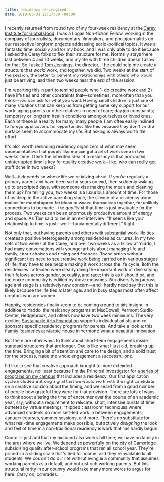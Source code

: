 ```yaml
---
title: residency re-imagined
date: 2018-05-31 12:17:00 -04:00
---
```


I recently returned from round two of my four-week residency at the [Carey Institute for Global Good](https://careyinstitute.org/programs/nonfiction/). I was a Logan Non-fiction Fellow, working in the company of journalists, documentary filmmakers, and photojournalists on our respective longform projects addressing socio-political topics. It was a fantastic time, socially and for my book, and I was only able to do it because I asked the Carey folks to flex their structure for me. Normally stays there last between 4 and 10 weeks, and my life with three children doesn't allow for that. So I asked [Tom Jennings](https://www.pbs.org/wgbh/frontline/person/tom-jennings/), the director, if he could help me create a structure that *would* work, and together, we did. Two weeks at the start of the session, the better to cement my relationships with others who would just be arriving, and then two weeks near the end of the session. 

I'm reporting this in part to remind people who 1) do creative work and 2) have life ties and other constraints that—sometimes, more often than you think—you can ask for what you want. Having small children is just one of many situations that can keep us from getting some key support for our work: aging parents or other relatives in need of care; day job constraints; temporary or longterm health conditions among ourselves or loved ones. Each of these is a reality for many, many people. I am often easily inclined to forego applications for opportunities like this because they don't on the surface seem to accommodate my life. But asking is always worth the effort.  

It's also worth reminding residency organizers of what may seem counterintuitive: that people like me can get a *lot* of work done in two weeks' time. I think the inherited idea of a residency is that protracted, uninterrupted time is key for quality creative work—like, who can really get stuff done in two weeks?

Well—it depends on whose life we're talking about. If you're regularly a primary parent and have been so for years on end, then suddenly waking up to unscripted days, with someone else making the meals and cleaning them up? I'm telling you, two weeks is a luxurious amount of time. For those of us deep in the active parenting stage, the silence of a residency alone makes for mental space for ideas to weave themselves together, for unlikely connections to be made—the *quality* of that time is just invaluable for the process. Two weeks can be an enormously productive amount of energy and space. As Tom said to me in an exit interview: "It seems like your relationship to time is just—well—fundamentally different." Right.

Not only that, but having parents and others with substantial work-life ties creates a positive heterogeneity among residencies as cultures. In my two sets of two weeks at the Carey, and over two weeks as a fellow at Yaddo, I had many conversations with younger artists about managing life and family, about choices and timing and finances. Those artists without significant ties need to see creative work being carried on in various stages of life; they have to see people making it work across the life cycle. Both the residencies I attended were clearly doing the important work of diversifying their fellows across gender, sexuality, and race; this is as it should be, and the entire community is edified by those measures. But diversifying across age and stage is a relatively new concern—and I hardly need say that this is likely because the life ties at later ages and in busy stages most often affect creators who are women.

Happily, residencies finally seem to be coming around to this insight! In addition to Yaddo, the residency programs at MacDowell, Vermont Studio Center, Hedgebrook, and others now have two week minimums. The very exciting [Sustainable Arts Foundation](http://www.sustainableartsfoundation.org/) supports individual artists and co-sponsors specific residency programs for parents. And take a look at this [Family Residency at Marble House](http://www.marblehouseproject.org/family-friendly-residency-1/) in Vermont! What a beautiful innovation.

But there are other ways to think about short-term engagements inside standard structures that are longer. One is like what I just did, breaking up the time. Bringing a bit of attention and care to the design, and a solid trust for the process, made the whole engagement a successful one.

I'd like to see that creative approach brought to more extended engagements, not least because I'm the Principal Investigator for [a series of programs on my campus](http://www.olin.edu/collaborate/sketch-model/) that includes a residency. Our first application cycle included a strong signal that we would work with the right candidate on a creative solution about the timing, and we heard from a good number of people how grateful they were for that provision. There are lots of ways to think about altering the time of encounter over the course of an academic year, say, without a requirement to relocate: short, intensive bursts of time buffeted by virtual meetings; "flipped classroom" techniques where advanced students do more self-led work in between engagements; January courses, summer sessions, and more. There's no substitute for what real-time engagements make possible, but actively *designing* the look and feel of time in a non-traditional residency is work that has hardly begun.

Coda: I'll just add that my husband also works full time; we have no family in the area where we live. We depend so powerfully on the city of Cambridge subsidizing quality after-school programs that run all school year. They're priced on a sliding scale that's tied to income, and they're available to all students. We couldn't do our life without living in a community that assumes working parents as a default, and not just rich working parents. But this structural rarity in our country would take many more words to argue for here. Carry on, comrades.